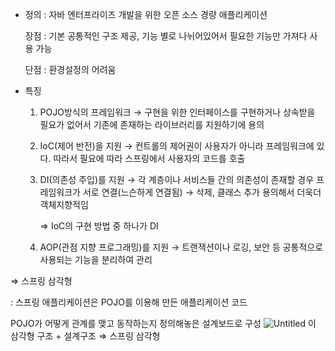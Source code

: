 - 정의 : 자바 엔터프라이즈 개발을 위한 오픈 소스 경량 애플리케이션

    장점 : 기본 공통적인 구조 제공, 기능 별로 나뉘어있어서 필요한 기능만 가져다 사용 가능

    단점 : 환경설정의 어려움

- 특징
    1. POJO방식의 프레임워크 → 구현을 위한 인터페이스를 구현하거나 상속받을 필요가 없어서 기존에 존재하는 라이브러리를 지원하기에 용의
    2. IoC(제어 반전)을 지원 → 컨트롤의 제어권이 사용자가 아니라 프레임워크에 있다. 따라서 필요에 따라 스프링에서 사용자의 코드를 호출
    3. DI(의존성 주입)를 지원 →  각 계층이나 서비스들 간의 의존성이 존재할 경우 프레임워크가 서로 연결(느슨하게 연결됨) → 삭제, 클래스 추가 용의해서 더욱더 객체지향적임

        ⇒ IoC의 구현 방법 중 하나가 DI

    4. AOP(관점 지향 프로그래밍)를 지원 → 트랜잭션이나 로깅, 보안 등 공통적으로 사용되는 기능을 분리하여 관리

⇒ 스프링 삼각형

: 스프링 애플리케이션은 POJO를 이용해 만든 애플리케이션 코드

POJO가 어떻게 관계를 맺고 동작하는지 정의해놓은 설계보드로 구성
![Untitled](https://user-images.githubusercontent.com/29700816/92749040-b0944980-f3c0-11ea-93c0-e9382b755308.png)
이 삼각형 구조 + 설계구조 ⇒ 스프링 삼각형
